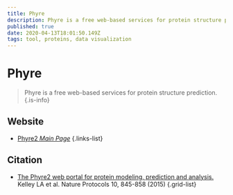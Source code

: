 ```yaml
---
title: Phyre
description: Phyre is a free web-based services for protein structure prediction.
published: true
date: 2020-04-13T18:01:50.149Z
tags: tool, proteins, data visualization
---
```


# Phyre

> Phyre is a free web-based services for protein structure prediction.
{.is-info}



## Website

- [Phyre2 *Main Page*](http://www.sbg.bio.ic.ac.uk/phyre2/html/page.cgi?id=index)
{.links-list}

## Citation

- [The Phyre2 web portal for protein modeling, prediction and analysis.](https://www.nature.com/articles/nprot.2015.053) Kelley LA et al. Nature Protocols 10, 845-858 (2015)
{.grid-list}